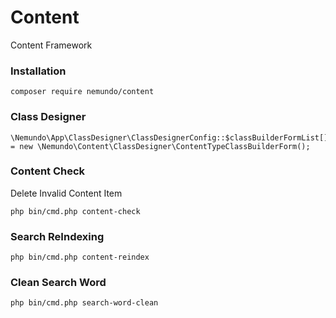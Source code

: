 # Content
Content Framework


### Installation
```
composer require nemundo/content
```


### Class Designer
```
\Nemundo\App\ClassDesigner\ClassDesignerConfig::$classBuilderFormList[] = new \Nemundo\Content\ClassDesigner\ContentTypeClassBuilderForm();
```


### Content Check
Delete Invalid Content Item
```
php bin/cmd.php content-check
```


### Search ReIndexing
```
php bin/cmd.php content-reindex
```








### Clean Search Word
```
php bin/cmd.php search-word-clean
```




